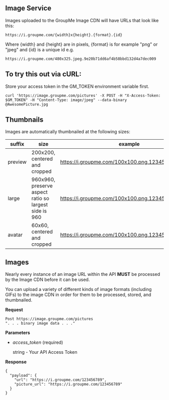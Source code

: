 ## Image Service

Images uploaded to the GroupMe Image CDN will have URLs that look like this: 

```https://i.groupme.com/{width}x{height}.{format}.{id}```

Where {width} and {height} are in pixels, {format} is for example "png" or "jpeg" and {id} is a unique id e.g.

```https://i.groupme.com/480x325.jpeg.9e20b71dd6af4b58bbd132d4a7dec009```

## To try this out via cURL:

Store your access token in the GM_TOKEN environment variable first.

```
curl 'https://image.groupme.com/pictures' -X POST -H "X-Access-Token: $GM_TOKEN" -H "Content-Type: image/jpeg" --data-binary @AwesomePicture.jpg
```

## Thumbnails

Images are automatically thumbnailed at the following sizes:

| **suffix** | **size**                                                   | **example**                                                       |
|------------|------------------------------------------------------------|-------------------------------------------------------------------|
| preview    | 200x200, centered and cropped                              | https://i.groupme.com/100x100.png.123456789.preview              |
| large      | 960x960, preserve aspect ratio so largest side is 960      | https://i.groupme.com/100x100.png.123456789.large                |
| avatar     | 60x60, centered and cropped                                | https://i.groupme.com/100x100.png.123456789.avatar               |

## Images

Nearly every instance of an image URL within the API **MUST** be processed by the Image CDN before it can be used. 

You can upload a variety of different kinds of image formats (including GIFs) to the image CDN in order for them to be processed, stored, and thumbnailed.

**Request**
```
Post https://image.groupme.com/pictures
". . . binary image data . . ."
```

**Parameters**

* *access_token* (required)

    string - Your API Access Token

**Response**
```
{
  "payload": {
    "url": "https://i.groupme.com/123456789",
    "picture_url": "https://i.groupme.com/123456789"
  }
}
```
